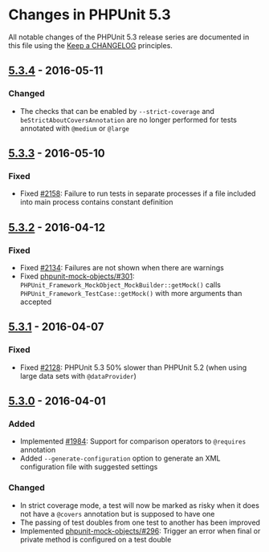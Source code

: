 # Changes in PHPUnit 5.3

All notable changes of the PHPUnit 5.3 release series are documented in this file using the [Keep a CHANGELOG](http://keepachangelog.com/) principles.

## [5.3.4] - 2016-05-11

### Changed

* The checks that can be enabled by `--strict-coverage` and `beStrictAboutCoversAnnotation` are no longer performed for tests annotated with `@medium` or `@large`

## [5.3.3] - 2016-05-10

### Fixed

* Fixed [#2158](https://github.com/sebastianbergmann/phpunit/issues/2158): Failure to run tests in separate processes if a file included into main process contains constant definition

## [5.3.2] - 2016-04-12

### Fixed

* Fixed [#2134](https://github.com/sebastianbergmann/phpunit/issues/2134): Failures are not shown when there are warnings
* Fixed [phpunit-mock-objects/#301](https://github.com/sebastianbergmann/phpunit-mock-objects/issues/301): `PHPUnit_Framework_MockObject_MockBuilder::getMock()` calls `PHPUnit_Framework_TestCase::getMock()` with more arguments than accepted

## [5.3.1] - 2016-04-07

### Fixed

* Fixed [#2128](https://github.com/sebastianbergmann/phpunit/issues/2128): PHPUnit 5.3 50% slower than PHPUnit 5.2 (when using large data sets with `@dataProvider`)

## [5.3.0] - 2016-04-01

### Added

* Implemented [#1984](https://github.com/sebastianbergmann/phpunit/issues/1984): Support for comparison operators to `@requires` annotation
* Added `--generate-configuration` option to generate an XML configuration file with suggested settings

### Changed

* In strict coverage mode, a test will now be marked as risky when it does not have a `@covers` annotation but is supposed to have one
* The passing of test doubles from one test to another has been improved
* Implemented [phpunit-mock-objects/#296](https://github.com/sebastianbergmann/phpunit-mock-objects/issues/296): Trigger an error when final or private method is configured on a test double

[5.3.4]: https://github.com/sebastianbergmann/phpunit/compare/5.3.3...5.3.4
[5.3.3]: https://github.com/sebastianbergmann/phpunit/compare/5.3.2...5.3.3
[5.3.2]: https://github.com/sebastianbergmann/phpunit/compare/5.3.1...5.3.2
[5.3.1]: https://github.com/sebastianbergmann/phpunit/compare/5.3.0...5.3.1
[5.3.0]: https://github.com/sebastianbergmann/phpunit/compare/5.2...5.3.0

